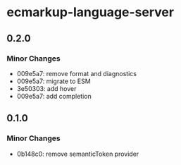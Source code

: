# ecmarkup-language-server

## 0.2.0

### Minor Changes

-   009e5a7: remove format and diagnostics
-   009e5a7: migrate to ESM
-   3e50303: add hover
-   009e5a7: add completion

## 0.1.0

### Minor Changes

-   0b148c0: remove semanticToken provider
